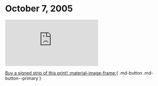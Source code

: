 # October 7, 2005

![](https://www.achewood.com/comic.php?date=10072005)

[Buy a signed strip of this print! :material-image-frame:](https://achewood-holiday-pop-up.myshopify.com/products/strip#10072005){ .md-button .md-button--primary }

